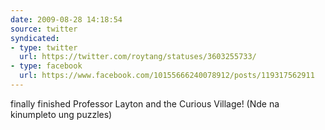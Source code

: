 ```yaml
---
date: 2009-08-28 14:18:54
source: twitter
syndicated:
- type: twitter
  url: https://twitter.com/roytang/statuses/3603255733/
- type: facebook
  url: https://www.facebook.com/10155666240078912/posts/119317562911
---
```


finally finished Professor Layton and the Curious Village! (Nde na kinumpleto ung puzzles)